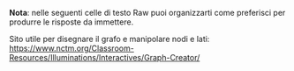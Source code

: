 __Nota__: nelle seguenti celle di testo Raw puoi organizzarti come preferisci per produrre le risposte da immettere.

Sito utile per disegnare il grafo e manipolare nodi e lati: https://www.nctm.org/Classroom-Resources/Illuminations/Interactives/Graph-Creator/
